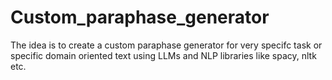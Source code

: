 # Custom_paraphase_generator
 The idea is to create a custom paraphase generator for very specifc task or specific domain oriented text using LLMs and NLP libraries like spacy, nltk etc.
